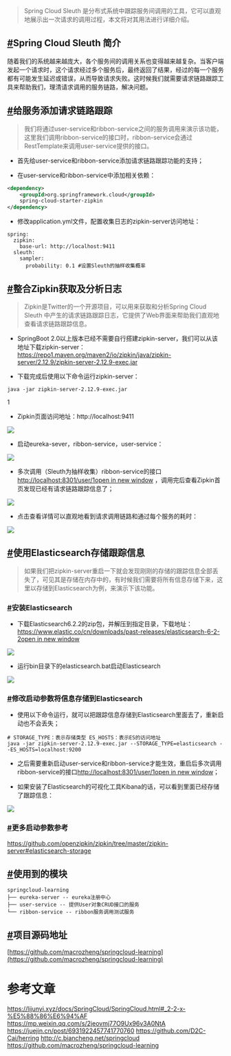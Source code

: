 > Spring Cloud Sleuth 是分布式系统中跟踪服务间调用的工具，它可以直观地展示出一次请求的调用过程，本文将对其用法进行详细介绍。

## [#](https://www.macrozheng.com/cloud/sleuth.html#spring-cloud-sleuth-%E7%AE%80%E4%BB%8B)Spring Cloud Sleuth 简介

随着我们的系统越来越庞大，各个服务间的调用关系也变得越来越复杂。当客户端发起一个请求时，这个请求经过多个服务后，最终返回了结果，经过的每一个服务都有可能发生延迟或错误，从而导致请求失败。这时候我们就需要请求链路跟踪工具来帮助我们，理清请求调用的服务链路，解决问题。

## [#](https://www.macrozheng.com/cloud/sleuth.html#%E7%BB%99%E6%9C%8D%E5%8A%A1%E6%B7%BB%E5%8A%A0%E8%AF%B7%E6%B1%82%E9%93%BE%E8%B7%AF%E8%B7%9F%E8%B8%AA)给服务添加请求链路跟踪

> 我们将通过user-service和ribbon-service之间的服务调用来演示该功能，这里我们调用ribbon-service的接口时，ribbon-service会通过RestTemplate来调用user-service提供的接口。

*   首先给user-service和ribbon-service添加请求链路跟踪功能的支持；

*   在user-service和ribbon-service中添加相关依赖：



```xml
<dependency>
    <groupId>org.springframework.cloud</groupId>
    spring-cloud-starter-zipkin
</dependency>

```




*   修改application.yml文件，配置收集日志的zipkin-server访问地址：



```
spring:
  zipkin:
    base-url: http://localhost:9411
  sleuth:
    sampler:
      probability: 0.1 #设置Sleuth的抽样收集概率

```



## [#](https://www.macrozheng.com/cloud/sleuth.html#%E6%95%B4%E5%90%88zipkin%E8%8E%B7%E5%8F%96%E5%8F%8A%E5%88%86%E6%9E%90%E6%97%A5%E5%BF%97)整合Zipkin获取及分析日志

> Zipkin是Twitter的一个开源项目，可以用来获取和分析Spring Cloud Sleuth 中产生的请求链路跟踪日志，它提供了Web界面来帮助我们直观地查看请求链路跟踪信息。

*   SpringBoot 2.0以上版本已经不需要自行搭建zipkin-server，我们可以从该地址下载zipkin-server：https://repo1.maven.org/maven2/io/zipkin/java/zipkin-server/2.12.9/zipkin-server-2.12.9-exec.jar

*   下载完成后使用以下命令运行zipkin-server：



```
java -jar zipkin-server-2.12.9-exec.jar

```

1




*   Zipkin页面访问地址：http://localhost:9411


![](https://java-tutorial.oss-cn-shanghai.aliyuncs.com/springcloud_sleuth_01.625f37c3.png)

*   启动eureka-sever，ribbon-service，user-service：


![](https://java-tutorial.oss-cn-shanghai.aliyuncs.com/springcloud_sleuth_02.baf7b77c.png)

*   多次调用（Sleuth为抽样收集）ribbon-service的接口[http://localhost:8301/user/1open in new window](http://localhost:8301/user/1) ，调用完后查看Zipkin首页发现已经有请求链路跟踪信息了；


![](https://java-tutorial.oss-cn-shanghai.aliyuncs.com/springcloud_sleuth_03.a71d1cf1.png)

*   点击查看详情可以直观地看到请求调用链路和通过每个服务的耗时：


![](https://java-tutorial.oss-cn-shanghai.aliyuncs.com/springcloud_sleuth_04.d13e3d99.png)

## [#](https://www.macrozheng.com/cloud/sleuth.html#%E4%BD%BF%E7%94%A8elasticsearch%E5%AD%98%E5%82%A8%E8%B7%9F%E8%B8%AA%E4%BF%A1%E6%81%AF)使用Elasticsearch存储跟踪信息

> 如果我们把zipkin-server重启一下就会发现刚刚的存储的跟踪信息全部丢失了，可见其是存储在内存中的，有时候我们需要将所有信息存储下来，这里以存储到Elasticsearch为例，来演示下该功能。

### [#](https://www.macrozheng.com/cloud/sleuth.html#%E5%AE%89%E8%A3%85elasticsearch)安装Elasticsearch

*   下载Elasticsearch6.2.2的zip包，并解压到指定目录，下载地址：[https://www.elastic.co/cn/downloads/past-releases/elasticsearch-6-2-2open in new window](https://www.elastic.co/cn/downloads/past-releases/elasticsearch-6-2-2)


![](https://java-tutorial.oss-cn-shanghai.aliyuncs.com/arch_screen_25.48daf958.png)

*   运行bin目录下的elasticsearch.bat启动Elasticsearch


![](https://java-tutorial.oss-cn-shanghai.aliyuncs.com/arch_screen_27.ba3cb8e0.png)

### [#](https://www.macrozheng.com/cloud/sleuth.html#%E4%BF%AE%E6%94%B9%E5%90%AF%E5%8A%A8%E5%8F%82%E6%95%B0%E5%B0%86%E4%BF%A1%E6%81%AF%E5%AD%98%E5%82%A8%E5%88%B0elasticsearch)修改启动参数将信息存储到Elasticsearch

*   使用以下命令运行，就可以把跟踪信息存储到Elasticsearch里面去了，重新启动也不会丢失；



```
# STORAGE_TYPE：表示存储类型 ES_HOSTS：表示ES的访问地址
java -jar zipkin-server-2.12.9-exec.jar --STORAGE_TYPE=elasticsearch --ES_HOSTS=localhost:9200 

```


*   之后需要重新启动user-service和ribbon-service才能生效，重启后多次调用ribbon-service的接口[http://localhost:8301/user/1open in new window](http://localhost:8301/user/1)；

*   如果安装了Elasticsearch的可视化工具Kibana的话，可以看到里面已经存储了跟踪信息：


![](https://java-tutorial.oss-cn-shanghai.aliyuncs.com/springcloud_sleuth_05.9929ce6a.png)

### [#](https://www.macrozheng.com/cloud/sleuth.html#%E6%9B%B4%E5%A4%9A%E5%90%AF%E5%8A%A8%E5%8F%82%E6%95%B0%E5%8F%82%E8%80%83)更多启动参数参考

https://github.com/openzipkin/zipkin/tree/master/zipkin-server#elasticsearch-storage

## [#](https://www.macrozheng.com/cloud/sleuth.html#%E4%BD%BF%E7%94%A8%E5%88%B0%E7%9A%84%E6%A8%A1%E5%9D%97)使用到的模块



```
springcloud-learning
├── eureka-server -- eureka注册中心
├── user-service -- 提供User对象CRUD接口的服务
└── ribbon-service -- ribbon服务调用测试服务

```




## [#](https://www.macrozheng.com/cloud/sleuth.html#%E9%A1%B9%E7%9B%AE%E6%BA%90%E7%A0%81%E5%9C%B0%E5%9D%80)项目源码地址

[https://github.com/macrozheng/springcloud-learning](https://github.com/macrozheng/springcloud-learning)

# 参考文章
https://lijunyi.xyz/docs/SpringCloud/SpringCloud.html#_2-2-x-%E5%88%86%E6%94%AF
https://mp.weixin.qq.com/s/2jeovmj77O9Ux96v3A0NtA
https://juejin.cn/post/6931922457741770760
https://github.com/D2C-Cai/herring
http://c.biancheng.net/springcloud
https://github.com/macrozheng/springcloud-learning
